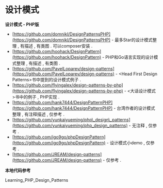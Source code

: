 # 设计模式

**设计模式 - PHP版**

* [https://github.com/domnikl/DesignPatternsPHP](https://github.com/domnikl/DesignPatternsPHP) - 最多Star的设计模式整理 , 有描述 , 有类图 . 可以composer安装 .
* [https://github.com/hoohack/DesignPattern](https://github.com/hoohack/DesignPattern) - PHP和Go语言实现的设计模式整理 , 有描述 , 有类图 .
* [https://github.com/PavelLoparev/design-patterns](https://github.com/PavelLoparev/design-patterns) - &lt;Head First Design Patterns&gt;书中提到的设计模式例子 .
* [https://github.com/flyingalex/design-patterns-by-php](https://github.com/flyingalex/design-patterns-by-php) - &lt;大话设计模式&gt;书中的例子 , PHP实现 .
* [https://github.com/hank7444/DesignPatternPHP](https://github.com/hank7444/DesignPatternPHP) - 台湾作者的设计模式整理 , 有注释描述 , 仅参考 .
* [https://github.com/yunkaiyueming/php\_design\_patterns](https://github.com/yunkaiyueming/php_design_patterns) - 无注释 , 仅参考 .
* [https://github.com/igo9go/phpDesignPattern](https://github.com/igo9go/phpDesignPattern) - 设计模式小demo , 仅参考 .
* [https://github.com/JREAM/design-patterns](https://github.com/JREAM/design-patterns) - 仅参考 .

**本地代码参考**

Learning\_PHP\_Design\_Patterns

